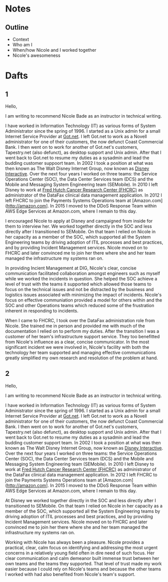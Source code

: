 # Notes

## Outline

- Context
- Who am I
- When/how Nicole and I worked together
- Nicole's awesomeness


# Dafts

## 1

Hello,

I am writing to recommend Nicole Bade as an instructor in technical writing.

I have worked in Information Technology (IT) as various forms of System
Administrator since the spring of 1996. I started as a Unix admin for a small
Internet Service Provider at [Got.net](http://got.net). I left Got.net to work
as a Novell administrator for one of their customers, the now defunct Coast
Commercial Bank. I then went on to work for another of Got.net's customers,
Tapestry.net (also defunct), as desktop support and Unix admin. After that I
went back to Got.net to resume my duties as a sysadmin and lead the budding
customer suppoort team. In 2002 I took a position at what was then known as
The Walt Disney Internet Group, now known as [Disney
Interactive](https://en.wikipedia.org/wiki/Disney_Interactive). Over the next
four years I worked on three teams: the Service Operations Center (SOC), the
Data Center Services team (DCS) and the Mobile and Messaging System
Engineering team (SEMobile). In 2010 I left Disney to work at [Fred Hutch
Cancer Research Center (FHCRC)](http://fredhutch.org/) as administrator of the
DataFax clinical data management application.  In 2012 I left FHCRC to join
the Payments Systems Operations team at [Amazon.com](http://amazon.com]. In
2015 I moved to the DDoS Response Team within AWS Edge Services at Amazon.com,
where I remain to this day.

I encouraged Nicole to apply at Disney and campaigned from inside for them to
interview her. We worked together directly in the SOC and less directly after
I transitioned to SEMobile. On that team I relied on Nicole in her capacity as
a member of the SOC, which supported all the System Engineering teams by
driving adoption of ITIL processes and best practices, and by providing
Incident Management services. Nicole moved on to FHCRC and later convinced me
to join her there where she and her team managed the infrastructure my systems
ran on.

In providing Incient Management at DIG, Nicole's clear, concise communication
facilitated collaboration amongst engineers such as myself while we worked the
incidents in question. She helped the SOC achieve a level of trust with the
teams it supported which allowed those teams to focus on the technical issues
and not be distracted by the business and logistics issues associated with
minimizing the impact of incidents. Nicole's focus on effective communiation
provided a model for others within and the SOC and other Operations teams
which reduced some of the frustration inherent in responding to incidents. 

When I came to FHCRC, I took over the DataFax administration role from Nicole.
She trained me in person and provided me with much of the documentation I
relied on to perform my duties. After the transition I was a customer of her
team's infrastructure support service. They too benefitted from Nicole's
influence as a clear, concise communicator. In the most significant incident
we were involved in, Nicole's facility with both the technology her team
supported and managing effective communications greatly simplified my own
research and resolution of the problem at hand.

## 2

Hello,

I am writing to recommend Nicole Bade as an instructor in technical writing.

I have worked in Information Technology (IT) as various forms of System
Administrator since the spring of 1996. I started as a Unix admin for a small
Internet Service Provider at [Got.net](http://got.net). I left Got.net to work
as a Novell administrator for one of their customers, the now defunct Coast
Commercial Bank. I then went on to work for another of Got.net's customers,
Tapestry.net (also defunct), as desktop support and Unix admin. After that I
went back to Got.net to resume my duties as a sysadmin and lead the budding
customer support team. In 2002 I took a position at what was then known as
The Walt Disney Internet Group, now known as [Disney
Interactive](https://en.wikipedia.org/wiki/Disney_Interactive). Over the next
four years I worked on three teams: the Service Operations Center (SOC), the
Data Center Services team (DCS) and the Mobile and Messaging System
Engineering team (SEMobile). In 2010 I left Disney to work at [Fred Hutch
Cancer Research Center (FHCRC)](http://fredhutch.org/) as administrator of the
DataFax clinical data management application.  In 2012 I left FHCRC to join
the Payments Systems Operations team at [Amazon.com](http://amazon.com]. In
2015 I moved to the DDoS Response Team within AWS Edge Services at Amazon.com,
where I remain to this day.

At Disney we worked together directly in the SOC and less directly after I
transitioned to SEMobile. On that team I relied on Nicole in her capacity as a
member of the SOC, which supported all the System Engineering teams by driving
adoption of ITIL processes and best practices, and by providing Incident
Management services. Nicole moved on to FHCRC and later convinced me to join
her there where she and her team managed the infrastructure my systems ran on.

Working with Nicole has always been a pleasure. Nicole provides a practical,
clear, calm focus on identifying and addressing the most urgent concerns
in a relatively young field often in dire need of such focus. Her clear
communication and calm demeanor built immense trust between her own teams and
the teams they supported. That level of trust made my work easier because I
could rely on Nicole's teams and because the other teams I worked with had
also benefited from Nicole's team's support.
